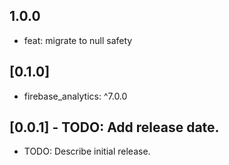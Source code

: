 ## 1.0.0

- feat: migrate to null safety

## [0.1.0]

- firebase_analytics: ^7.0.0
## [0.0.1] - TODO: Add release date.

* TODO: Describe initial release.
